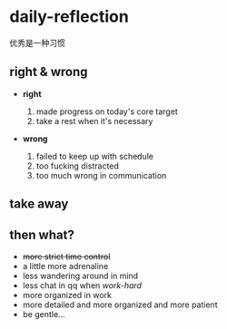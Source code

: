 # daily-reflection
优秀是一种习惯

## right & wrong
* **right**
  1. made progress on today's core target
  2. take a rest when it's necessary
  
* **wrong**
  1. failed to keep up with schedule
  2. too fucking distracted
  3. too much wrong in communication
  
## take away


## then what?
* ~~more strict time control~~
* a little more adrenaline
* less wandering around in mind
* less chat in qq when _work-hard_
* more organized in work
* more detailed and more organized and more patient
* be gentle...
